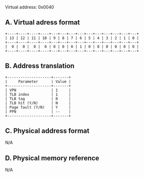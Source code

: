 Virtual address: 0x0040

## A. Virtual adress format
```
+----+----+----+----+---+---+---+---+---+---+---+---+---+---+
| 13 | 12 | 11 | 10 | 9 | 8 | 7 | 6 | 5 | 4 | 3 | 2 | 1 | 0 |
+----+----+----+----+---+---+---+---+---+---+---+---+---+---+
|  0 |  0 |  0 |  0 | 0 | 0 | 0 | 1 | 0 | 0 | 0 | 0 | 0 | 0 |
+----+----+----+----+---+---+---+---+---+---+---+---+---+---+
```

## B. Address translation
```
+--------------------+-------+
|     Parameter      | Value |
+--------------------+-------+
| VPN                | 1     |
| TLB index          | 1     |
| TLB tag            | 0     |
| TLB hit (Y/N)      | N     |
| Page fault (Y/N)   | Y     |
| PPN                | --    |
+--------------------+-------+
```

## C. Physical address format

N/A

## D. Physical memory reference 

N/A
